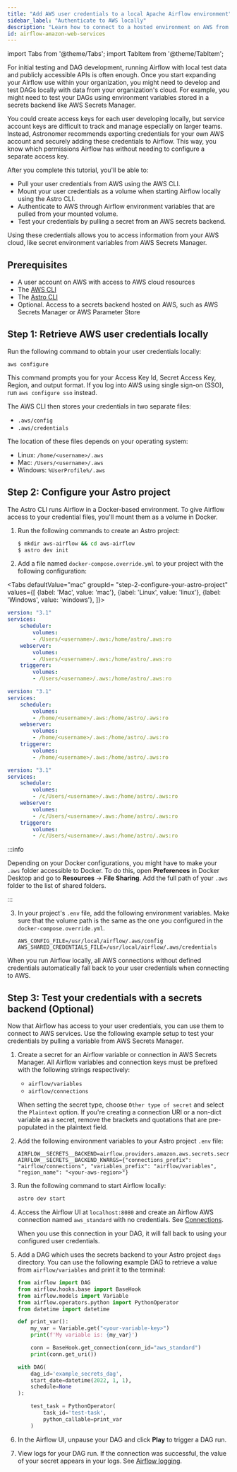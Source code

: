 ```yaml
---
title: "Add AWS user credentials to a local Apache Airflow environment"
sidebar_label: "Authenticate to AWS locally"
description: "Learn how to connect to a hosted environment on AWS from Apache Airflow. Use AWS credentials to access secrets backends and more from a locally running Airflow environment."
id: airflow-amazon-web-services
---
```


import Tabs from '@theme/Tabs';
import TabItem from '@theme/TabItem';

For initial testing and DAG development, running Airflow with local test data and publicly accessible APIs is often enough. Once you start expanding your Airflow use within your organization, you might need to develop and test DAGs locally with data from your organization's cloud. For example, you might need to test your DAGs using environment variables stored in a secrets backend like AWS Secrets Manager.

You could create access keys for each user developing locally, but service account keys are difficult to track and manage especially on larger teams. Instead, Astronomer recommends exporting credentials for your own AWS account and securely adding these credentials to Airflow. This way, you know which permissions Airflow has without needing to configure a separate access key. 

After you complete this tutorial, you'll be able to: 

- Pull your user credentials from AWS using the AWS CLI.
- Mount your user credentials as a volume when starting Airflow locally using the Astro CLI.
- Authenticate to AWS through Airflow environment variables that are pulled from your mounted volume.
- Test your credentials by pulling a secret from an AWS secrets backend.

Using these credentials allows you to access information from your AWS cloud, like secret environment variables from AWS Secrets Manager.

## Prerequisites

- A user account on AWS with access to AWS cloud resources
- The [AWS CLI](https://docs.aws.amazon.com/cli/latest/userguide/getting-started-install.html)
- The [Astro CLI](https://docs.astronomer.io/astro/cli/overview)
- Optional. Access to a secrets backend hosted on AWS, such as AWS Secrets Manager or AWS Parameter Store

## Step 1:  Retrieve AWS user credentials locally

Run the following command to obtain your user credentials locally:
    
```
aws configure
```    

This command prompts you for your Access Key Id, Secret Access Key, Region, and output format. If you log into AWS using single sign-on (SSO), run `aws configure sso` instead.

The AWS CLI then stores your credentials in two separate files:
    
- `.aws/config`
- `.aws/credentials`

The location of these files depends on your operating system:

- Linux: `/home/<username>/.aws`
- Mac: `/Users/<username>/.aws`
- Windows: `%UserProfile%/.aws`

## Step 2: Configure your Astro project

The Astro CLI runs Airflow in a Docker-based environment. To give Airflow access to your credential files, you'll mount them as a volume in Docker.

1. Run the following commands to create an Astro project:

    ```sh
    $ mkdir aws-airflow && cd aws-airflow
    $ astro dev init
    ```

2. Add a file named `docker-compose.override.yml` to your project with the following configuration: 

<Tabs
    defaultValue="mac"
    groupId= "step-2-configure-your-astro-project"
    values={[
        {label: 'Mac', value: 'mac'},
        {label: 'Linux', value: 'linux'},
        {label: 'Windows', value: 'windows'},
    ]}>
<TabItem value="mac">

```yaml
version: "3.1"
services:
    scheduler:
        volumes:
        - /Users/<username>/.aws:/home/astro/.aws:ro
    webserver:
        volumes:
        - /Users/<username>/.aws:/home/astro/.aws:ro
    triggerer:
        volumes:
        - /Users/<username>/.aws:/home/astro/.aws:ro
```

</TabItem>
<TabItem value="linux">

```yaml
version: "3.1"
services:
    scheduler:
        volumes:
        - /home/<username>/.aws:/home/astro/.aws:ro
    webserver:
        volumes:
        - /home/<username>/.aws:/home/astro/.aws:ro
    triggerer:
        volumes:
        - /home/<username>/.aws:/home/astro/.aws:ro
```

</TabItem>
<TabItem value="windows">

```yaml
version: "3.1"
services:
    scheduler:
        volumes:
        - /c/Users/<username>/.aws:/home/astro/.aws:ro
    webserver:
        volumes:
        - /c/Users/<username>/.aws:/home/astro/.aws:ro
    triggerer:
        volumes:
        - /c/Users/<username>/.aws:/home/astro/.aws:ro
```

</TabItem>
</Tabs>

:::info

Depending on your Docker configurations, you might have to make your `.aws` folder accessible to Docker. To do this, open **Preferences** in Docker Desktop and go to **Resources** -> **File Sharing**. Add the full path of your `.aws` folder to the list of shared folders.

:::

3. In your project's `.env` file, add the following environment variables. Make sure that the volume path is the same as the one you configured in the `docker-compose.override.yml`.


    ```text
    AWS_CONFIG_FILE=/usr/local/airflow/.aws/config
    AWS_SHARED_CREDENTIALS_FILE=/usr/local/airflow/.aws/credentials
    ```

When you run Airflow locally, all AWS connections without defined credentials automatically fall back to your user credentials when connecting to AWS.

## Step 3: Test your credentials with a secrets backend (Optional)


Now that Airflow has access to your user credentials, you can use them to connect to AWS services. Use the following example setup to test your credentials by pulling a variable from AWS Secrets Manager. 

1. Create a secret for an Airflow variable or connection in AWS Secrets Manager. All Airflow variables and connection keys must be prefixed with the following strings respectively:

    - `airflow/variables`
    - `airflow/connections`

    When setting the secret type, choose `Other type of secret` and select the `Plaintext` option. If you're creating a connection URI or a non-dict variable as a secret, remove the brackets and quotations that are pre-populated in the plaintext field.

2. Add the following environment variables to your Astro project `.env` file:

    ```text
    AIRFLOW__SECRETS__BACKEND=airflow.providers.amazon.aws.secrets.secrets_manager.SecretsManagerBackend
    AIRFLOW__SECRETS__BACKEND_KWARGS={"connections_prefix": "airflow/connections", "variables_prefix": "airflow/variables", "region_name": "<your-aws-region>"}
    ```

4. Run the following command to start Airflow locally:

    ```sh
    astro dev start
    ```

5. Access the Airflow UI at `localhost:8080` and create an Airflow AWS connection named `aws_standard` with no credentials. See [Connections](connections.md).

   When you use this connection in your DAG, it will fall back to using your configured user credentials. 

6. Add a DAG  which uses the secrets backend to your Astro project `dags` directory. You can use the following example DAG to retrieve a value from `airflow/variables` and print it to the terminal:

    ```python
    from airflow import DAG
    from airflow.hooks.base import BaseHook
    from airflow.models import Variable
    from airflow.operators.python import PythonOperator
    from datetime import datetime
    
    def print_var():
        my_var = Variable.get("<your-variable-key>")
        print(f'My variable is: {my_var}')
    
        conn = BaseHook.get_connection(conn_id="aws_standard")
        print(conn.get_uri())
    
    with DAG(
        dag_id='example_secrets_dag',
        start_date=datetime(2022, 1, 1),
        schedule=None
    ):
    
        test_task = PythonOperator(
            task_id='test-task',
            python_callable=print_var
        )

    ```

7. In the Airflow UI, unpause your DAG and click **Play** to trigger a DAG run. 
8. View logs for your DAG run. If the connection was successful, the value of your secret appears in your logs. See [Airflow logging](https://docs.astronomer.io/learn/logging).
